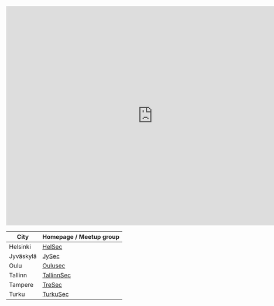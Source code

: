 <iframe src="https://calendar.google.com/calendar/embed?showTitle=0&amp;mode=AGENDA&amp;height=600&amp;wkst=2&amp;hl=en&amp;bgcolor=%23FFFFFF&amp;src=dk36splcaiarq22893mei8m15c%40group.calendar.google.com&amp;color=%23333333&amp;ctz=Europe%2FHelsinki" style="border-width:0" width="800" height="600" frameborder="0" scrolling="no"></iframe>


|City|  Homepage / Meetup group|
| --- |--- |
| Helsinki | [HelSec](https://www.meetup.com/HelSec/)
| Jyväskylä | [JySec](https://jysec.fi/)
| Oulu | [Oulusec](https://oulusec.fi/)
| Tallinn | [TallinnSec](https://www.tallinnsec.ee)
| Tampere | [TreSec](https://www.meetup.com/TreSec/)
| Turku | [TurkuSec](https://turkusec.fi/)
